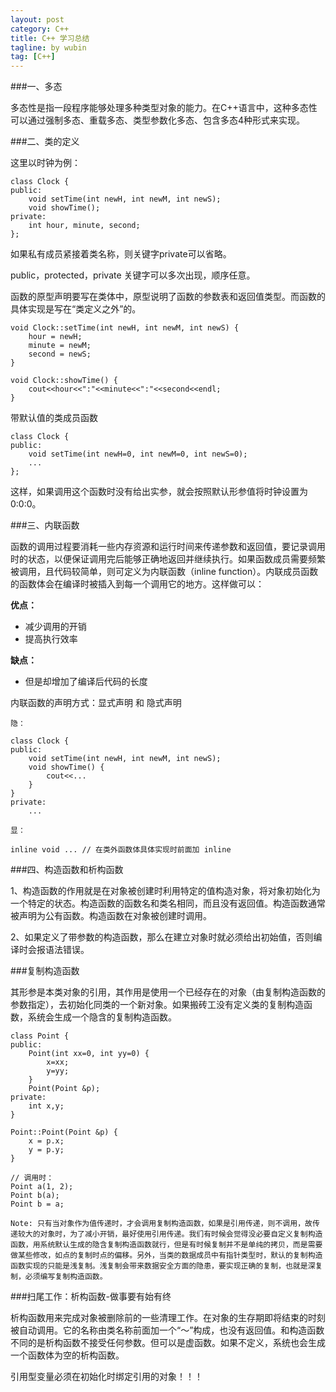 ```yaml
---
layout: post
category: C++
title: C++ 学习总结
tagline: by wubin
tag: [C++]
---
```


###一、多态

多态性是指一段程序能够处理多种类型对象的能力。在C++语言中，这种多态性可以通过强制多态、重载多态、类型参数化多态、包含多态4种形式来实现。

<!--more-->

###二、类的定义

这里以时钟为例：

    class Clock {
    public:
        void setTime(int newH, int newM, int newS);
        void showTime();
    private:
        int hour, minute, second;
    };

如果私有成员紧接着类名称，则关键字private可以省略。

public，protected，private 关键字可以多次出现，顺序任意。

函数的原型声明要写在类体中，原型说明了函数的参数表和返回值类型。而函数的具体实现是写在“类定义之外”的。


    void Clock::setTime(int newH, int newM, int newS) {
        hour = newH;
        minute = newM;
        second = newS;
    }

    void Clock::showTime() {
        cout<<hour<<":"<<minute<<":"<<second<<endl;	
    }

带默认值的类成员函数

    class Clock {
    public:
        void setTime(int newH=0, int newM=0, int newS=0);
        ...
    };

这样，如果调用这个函数时没有给出实参，就会按照默认形参值将时钟设置为0:0:0。

###三、内联函数

函数的调用过程要消耗一些内存资源和运行时间来传递参数和返回值，要记录调用时的状态，以便保证调用完后能够正确地返回并继续执行。如果函数成员需要频繁被调用，且代码较简单，则可定义为内联函数（inline function）。内联成员函数的函数体会在编译时被插入到每一个调用它的地方。这样做可以：

**优点：**

* 减少调用的开销
* 提高执行效率

**缺点：**

* 但是却增加了编译后代码的长度

内联函数的声明方式：显式声明 和 隐式声明

`隐：`

    class Clock {
    public:
        void setTime(int newH, int newM, int newS);
        void showTime() {
            cout<<...
        }
    }
    private:
        ...

`显：`

    inline void ... // 在类外函数体具体实现时前面加 inline

###四、构造函数和析构函数

1、构造函数的作用就是在对象被创建时利用特定的值构造对象，将对象初始化为一个特定的状态。构造函数的函数名和类名相同，而且没有返回值。构造函数通常被声明为公有函数。构造函数在对象被创建时调用。

2、如果定义了带参数的构造函数，那么在建立对象时就必须给出初始值，否则编译时会报语法错误。

###复制构造函数

其形参是本类对象的引用，其作用是使用一个已经存在的对象（由复制构造函数的参数指定），去初始化同类的一个新对象。如果搬砖工没有定义类的复制构造函数，系统会生成一个隐含的复制构造函数。

    class Point {
    public:
        Point(int xx=0, int yy=0) {
            x=xx;
            y=yy;
        }
        Point(Point &p);
    private:
        int x,y;
    }

    Point::Point(Point &p) {
        x = p.x;
        y = p.y;
    }

    // 调用时：
    Point a(1, 2);
    Point b(a);
    Point b = a;

`Note: 只有当对象作为值传递时，才会调用复制构造函数，如果是引用传递，则不调用，故传递较大的对象时，为了减小开销，最好使用引用传递。我们有时候会觉得没必要自定义复制构造函数，用系统默认生成的隐含复制构造函数就行，但是有时候复制并不是单纯的拷贝，而是需要做某些修改，如点的复制时点的偏移。另外，当类的数据成员中有指针类型时，默认的复制构造函数实现的只能是浅复制。浅复制会带来数据安全方面的隐患，要实现正确的复制，也就是深复制，必须编写复制构造函数。`

###扫尾工作：析构函数-做事要有始有终

析构函数用来完成对象被删除前的一些清理工作。在对象的生存期即将结束的时刻被自动调用。它的名称由类名称前面加一个“～”构成，也没有返回值。和构造函数不同的是析构函数不接受任何参数。但可以是虚函数。如果不定义，系统也会生成一个函数体为空的析构函数。

引用型变量必须在初始化时绑定引用的对象！！！

